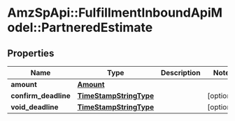 # AmzSpApi::FulfillmentInboundApiModel::PartneredEstimate

## Properties
Name | Type | Description | Notes
------------ | ------------- | ------------- | -------------
**amount** | [**Amount**](Amount.md) |  | 
**confirm_deadline** | [**TimeStampStringType**](TimeStampStringType.md) |  | [optional] 
**void_deadline** | [**TimeStampStringType**](TimeStampStringType.md) |  | [optional] 

